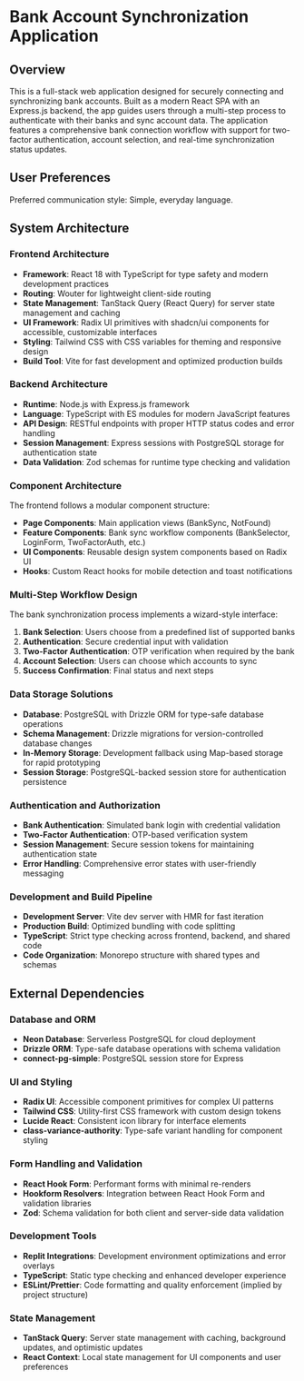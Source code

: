 # Bank Account Synchronization Application

## Overview

This is a full-stack web application designed for securely connecting and synchronizing bank accounts. Built as a modern React SPA with an Express.js backend, the app guides users through a multi-step process to authenticate with their banks and sync account data. The application features a comprehensive bank connection workflow with support for two-factor authentication, account selection, and real-time synchronization status updates.

## User Preferences

Preferred communication style: Simple, everyday language.

## System Architecture

### Frontend Architecture
- **Framework**: React 18 with TypeScript for type safety and modern development practices
- **Routing**: Wouter for lightweight client-side routing
- **State Management**: TanStack Query (React Query) for server state management and caching
- **UI Framework**: Radix UI primitives with shadcn/ui components for accessible, customizable interfaces
- **Styling**: Tailwind CSS with CSS variables for theming and responsive design
- **Build Tool**: Vite for fast development and optimized production builds

### Backend Architecture
- **Runtime**: Node.js with Express.js framework
- **Language**: TypeScript with ES modules for modern JavaScript features
- **API Design**: RESTful endpoints with proper HTTP status codes and error handling
- **Session Management**: Express sessions with PostgreSQL storage for authentication state
- **Data Validation**: Zod schemas for runtime type checking and validation

### Component Architecture
The frontend follows a modular component structure:
- **Page Components**: Main application views (BankSync, NotFound)
- **Feature Components**: Bank sync workflow components (BankSelector, LoginForm, TwoFactorAuth, etc.)
- **UI Components**: Reusable design system components based on Radix UI
- **Hooks**: Custom React hooks for mobile detection and toast notifications

### Multi-Step Workflow Design
The bank synchronization process implements a wizard-style interface:
1. **Bank Selection**: Users choose from a predefined list of supported banks
2. **Authentication**: Secure credential input with validation
3. **Two-Factor Authentication**: OTP verification when required by the bank
4. **Account Selection**: Users can choose which accounts to sync
5. **Success Confirmation**: Final status and next steps

### Data Storage Solutions
- **Database**: PostgreSQL with Drizzle ORM for type-safe database operations
- **Schema Management**: Drizzle migrations for version-controlled database changes
- **In-Memory Storage**: Development fallback using Map-based storage for rapid prototyping
- **Session Storage**: PostgreSQL-backed session store for authentication persistence

### Authentication and Authorization
- **Bank Authentication**: Simulated bank login with credential validation
- **Two-Factor Authentication**: OTP-based verification system
- **Session Management**: Secure session tokens for maintaining authentication state
- **Error Handling**: Comprehensive error states with user-friendly messaging

### Development and Build Pipeline
- **Development Server**: Vite dev server with HMR for fast iteration
- **Production Build**: Optimized bundling with code splitting
- **TypeScript**: Strict type checking across frontend, backend, and shared code
- **Code Organization**: Monorepo structure with shared types and schemas

## External Dependencies

### Database and ORM
- **Neon Database**: Serverless PostgreSQL for cloud deployment
- **Drizzle ORM**: Type-safe database operations with schema validation
- **connect-pg-simple**: PostgreSQL session store for Express

### UI and Styling
- **Radix UI**: Accessible component primitives for complex UI patterns
- **Tailwind CSS**: Utility-first CSS framework with custom design tokens
- **Lucide React**: Consistent icon library for interface elements
- **class-variance-authority**: Type-safe variant handling for component styling

### Form Handling and Validation
- **React Hook Form**: Performant forms with minimal re-renders
- **Hookform Resolvers**: Integration between React Hook Form and validation libraries
- **Zod**: Schema validation for both client and server-side data validation

### Development Tools
- **Replit Integrations**: Development environment optimizations and error overlays
- **TypeScript**: Static type checking and enhanced developer experience
- **ESLint/Prettier**: Code formatting and quality enforcement (implied by project structure)

### State Management
- **TanStack Query**: Server state management with caching, background updates, and optimistic updates
- **React Context**: Local state management for UI components and user preferences